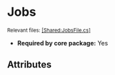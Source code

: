 # Jobs
<sup>Relevant files: [[Shared:JobsFile.cs]](https://github.com/Regalis11/Barotrauma/blob/master/Barotrauma/BarotraumaShared/SharedSource/ContentManagement/ContentFile/JobsFile.cs)</sup>
- **Required by core package:** Yes



## Attributes



